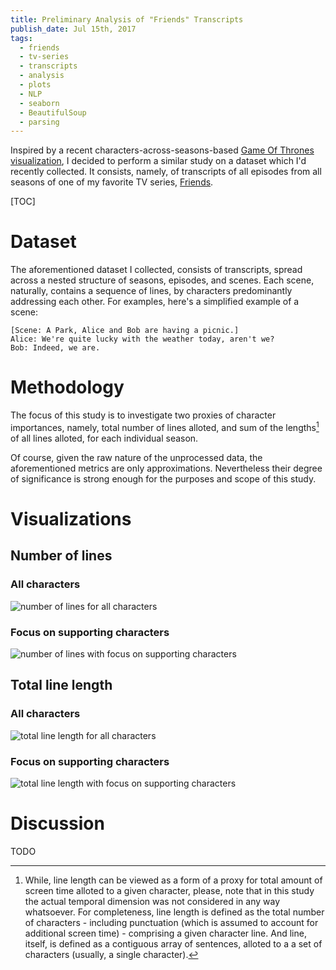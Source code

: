 ```yaml
---
title: Preliminary Analysis of "Friends" Transcripts
publish_date: Jul 15th, 2017
tags:
  - friends
  - tv-series
  - transcripts
  - analysis
  - plots
  - NLP
  - seaborn
  - BeautifulSoup
  - parsing
---
```


Inspired by a recent characters-across-seasons-based
[Game Of Thrones visualization][got_vis_reddit], I decided to perform a similar
study on a dataset which I'd recently collected. It consists, namely, of
transcripts of all episodes from all seasons of one of my favorite TV series,
[Friends][friends_wiki].

[TOC]

# Dataset
The aforementioned dataset I collected, consists of transcripts, spread across
a nested structure of seasons, episodes, and scenes. Each scene, naturally,
contains a sequence of lines, by characters predominantly addressing each
other. For examples, here's a simplified example of a scene:
```
[Scene: A Park, Alice and Bob are having a picnic.]
Alice: We're quite lucky with the weather today, aren't we?
Bob: Indeed, we are.
```

# Methodology
The focus of this study is to investigate two proxies of character importances,
namely, total number of lines alloted, and sum of the lengths[^line_length] of
all lines alloted, for each individual season.

[^line_length]: While, line length can be viewed as a form of a proxy for total
amount of screen time alloted to a given character, please, note that in this
study the actual temporal dimension was not considered in any way whatsoever.
For completeness, line length is defined as the total number of characters -
including punctuation (which is assumed to account for additional screen time) -
comprising a given character line. And line, itself, is defined as a contiguous
array of sentences, alloted to a a set of characters (usually, a single
character).

Of course, given the raw nature of the unprocessed data, the aforementioned metrics
are only approximations. Nevertheless their degree of significance is strong enough
for the purposes and scope of this study.

# Visualizations
## Number of lines
### All characters
![number of lines for all characters][num_lines_all_chars]

### Focus on supporting characters
![number of lines with focus on supporting characters][num_lines_supp_chars]

## Total line length
### All characters
![total line length for all characters][line_length_all_chars]

### Focus on supporting characters
![total line length with focus on supporting characters][line_length_supp_chars]

[num_lines_all_chars]: https://hristog.github.io/uploads/Friends_num_lines_all.png "Number of lines for all characters"
[num_lines_supp_chars]: https://hristog.github.io/uploads/Friends_num_lines_supp.png "Number of lines with focus on supporting characters"
[line_length_all_chars]: https://hristog.github.io/uploads/Friends_line_length_all.png "Total line length for all characters"
[line_length_supp_chars]: https://hristog.github.io/uploads/Friends_line_length_supp.png "Total line length with focus on supporting characters"

# Discussion
TODO

[friends_wiki]: https://en.wikipedia.org/wiki/Friends
[got_vis_reddit]: https://www.reddit.com/r/dataisbeautiful/comments/6n150e/oc_screen_time_of_got_characters_fixed/
[ja_bp_marriage]: https://en.wikipedia.org/wiki/Jennifer_Aniston#Relationships
[matthew_perry]: https://en.wikipedia.org/wiki/Matthew_Perry#Personal_life